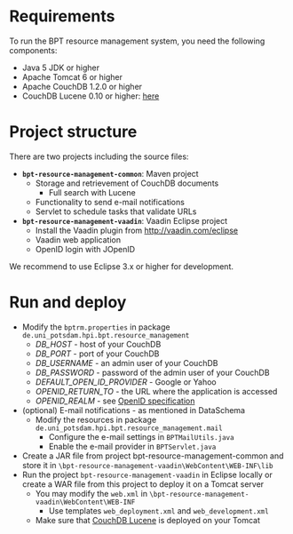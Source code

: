 # Requirements #

To run the BPT resource management system, you need the following  components:

  * Java 5 JDK or higher
  * Apache Tomcat 6 or higher
  * Apache CouchDB 1.2.0 or higher
  * CouchDB Lucene 0.10 or higher: [here](https://github.com/rnewson/couchdb-lucene)

# Project structure #

There are two projects including the source files:

  * **`bpt-resource-management-common`**: Maven project
    * Storage and retrievement of CouchDB documents
      * Full search with Lucene
    * Functionality to send e-mail notifications
    * Servlet to schedule tasks that validate URLs
  * **`bpt-resource-management-vaadin`**: Vaadin Eclipse project
    * Install the Vaadin plugin from http://vaadin.com/eclipse
    * Vaadin web application
    * OpenID login with JOpenID

We recommend to use Eclipse 3.x or higher for development.

# Run and deploy #

  * Modify the `bptrm.properties` in package `de.uni_potsdam.hpi.bpt.resource_management`
    * _DB\_HOST_ - host of your CouchDB
    * _DB\_PORT_ - port of your CouchDB
    * _DB\_USERNAME_ - an admin user of your CouchDB
    * _DB\_PASSWORD_ - password of the admin user of your CouchDB
    * _DEFAULT\_OPEN\_ID\_PROVIDER_ - Google or Yahoo
    * _OPENID\_RETURN\_TO_ - the URL where the application is accessed
    * _OPENID\_REALM_ - see [OpenID specification](http://openid.net/specs/openid-authentication-2_0.html#realms)
  * (optional) E-mail notifications - as mentioned in DataSchema
    * Modify the resources in package `de.uni_potsdam.hpi.bpt.resource_management.mail`
      * Configure the e-mail settings in `BPTMailUtils.java`
      * Enable the e-mail provider in `BPTServlet.java`
  * Create a JAR file from project bpt-resource-management-common and store it in `\bpt-resource-management-vaadin\WebContent\WEB-INF\lib`
  * Run the project `bpt-resource-management-vaadin` in Eclipse locally or create a WAR file from this project to deploy it on a Tomcat server
    * You may modify the `web.xml` in `\bpt-resource-management-vaadin\WebContent\WEB-INF`
      * Use templates `web_deployment.xml` and `web_development.xml`
    * Make sure that [CouchDB Lucene](https://github.com/rnewson/couchdb-lucene) is deployed on your Tomcat